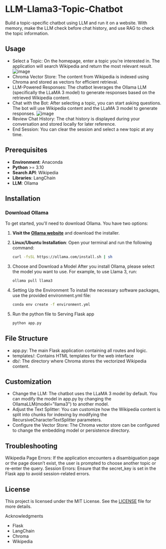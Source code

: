 # LLM-Llama3-Topic-Chatbot

Build a topic-specific chatbot using LLM and run it on a website.
With memory, make the LLM check before chat history,
and use RAG to check the topic information.

## Usage
- Select a Topic: On the homepage, enter a topic you're interested in. The application will search Wikipedia and return the most relevant result.
![image](https://github.com/user-attachments/assets/e18518be-9584-46c0-a355-57fe8b5c2cca)
- Chroma Vector Store: The content from Wikipedia is indexed using Chroma and stored as vectors for efficient retrieval.
- LLM-Powered Responses: The chatbot leverages the Ollama LLM (specifically the LLaMA 3 model) to generate responses based on the retrieved Wikipedia content.
- Chat with the Bot: After selecting a topic, you can start asking questions. The bot will use Wikipedia content and the LLaMA 3 model to generate responses.
![image](https://github.com/user-attachments/assets/f1cf1a69-54f8-409f-b100-14272b80adcb)
- Review Chat History: The chat history is displayed during your conversation and stored locally for later reference.
- End Session: You can clear the session and select a new topic at any time.

## Prerequisites

- **Environment**: Anaconda
- **Python** >= 3.10
- **Search API**: Wikipedia
- **Libraries**: LangChain
- **LLM**: Ollama

## Installation

### Download Ollama

To get started, you'll need to download Ollama. You have two options:

1. **Visit the [Ollama website](https://ollama.com/)** and download the installer.

2. **Linux/Ubuntu Installation**:
   Open your terminal and run the following command:
   ```bash
   curl -fsSL https://ollama.com/install.sh | sh
   ```
3. Choose and Download a Model
   After you install Ollama, please select the model you want to use.
   For example, to use Llama 3, run:
   ```bash
   ollama pull llama3
   ```
5. Setting Up the Environment
   To install the necessary software packages, use the provided environment.yml file:
   ```bash
   conda env create -f environment.yml
   ```
6. Run the python file to Serving Flask app
   ```bash
   python app.py
   ```
   
## File Structure
- app.py: The main Flask application containing all routes and logic.
- templates/: Contains HTML templates for the web interface
- db/: The directory where Chroma stores the vectorized Wikipedia content.

## Customization
- Change the LLM:
  The chatbot uses the LLaMA 3 model by default.
  You can modify the model in app.py by changing the OllamaLLM(model="llama3") to another model.
- Adjust the Text Splitter:
  You can customize how the Wikipedia content is split into chunks for indexing by modifying the RecursiveCharacterTextSplitter parameters.
- Configure the Vector Store:
  The Chroma vector store can be configured to change the embedding model or persistence directory.

## Troubleshooting
Wikipedia Page Errors: If the application encounters a disambiguation page or the page doesn’t exist, the user is prompted to choose another topic or re-enter the query.
Session Errors: Ensure that the secret_key is set in the Flask app to avoid session-related errors.

## License
This project is licensed under the MIT License. See the [LICENSE](https://github.com/CTHMIT/LLM-llama3-topic-chatbot/blob/main/LICENSE) file for more details.

Acknowledgments
- Flask
- LangChain
- Chroma
- Wikipedia
